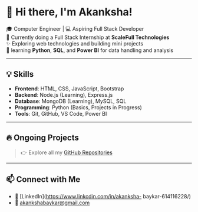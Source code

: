 
# 👋 Hi there, I'm Akanksha!

🎓 Computer Engineer | 💻 Aspiring Full Stack Developer  
🌱 Currently doing a Full Stack Internship at **ScaleFull Technologies**  
✨ Exploring web technologies and building mini projects  
🐍 learning **Python**, **SQL**, and **Power BI** for data handling and analysis

---

## 💡 Skills

- **Frontend**: HTML, CSS, JavaScript, Bootstrap
- **Backend**: Node.js (Learning), Express.js
- **Database**: MongoDB (Learning), MySQL, SQL
- **Programming**: Python (Basics, Projects in Progress)
- **Tools**: Git, GitHub, VS Code, Power BI

---

## 🔥 Ongoing Projects

> 👉 Explore all my [GitHub Repositories](https://github.com/Akanksha0217?tab=repositories)

---

## 📫 Connect with Me

- 🔗 [LinkedIn](https://www.linkcdin.com/in/akanksha- baykar-614116228/) 
- 📧 akankshabaykar@gmail.com

